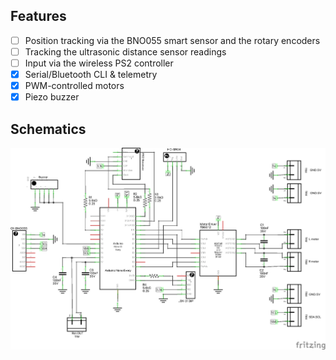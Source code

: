 ## Features

- [ ] Position tracking via the BNO055 smart sensor and the rotary encoders
- [ ] Tracking the ultrasonic distance sensor readings
- [ ] Input via the wireless PS2 controller
- [x] Serial/Bluetooth CLI & telemetry
- [x] PWM-controlled motors
- [x] Piezo buzzer

## Schematics

![Schematics image](fritzing/robot_schem.png)
